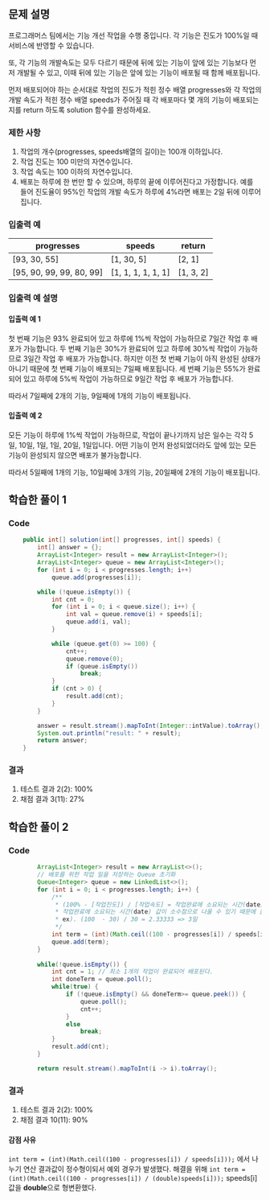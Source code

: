 ## 문제 설명
프로그래머스 팀에서는 기능 개선 작업을 수행 중입니다. 각 기능은 진도가 100%일 때 서비스에 반영할 수 있습니다.

또, 각 기능의 개발속도는 모두 다르기 때문에 뒤에 있는 기능이 앞에 있는 기능보다 먼저 개발될 수 있고, 이때 뒤에 있는 기능은 앞에 있는 기능이 배포될 때 함께 배포됩니다.

먼저 배포되어야 하는 순서대로 작업의 진도가 적힌 정수 배열 progresses와 각 작업의 개발 속도가 적힌 정수 배열 speeds가 주어질 때 각 배포마다 몇 개의 기능이 배포되는지를 return 하도록 solution 함수를 완성하세요.

### 제한 사항
1. 작업의 개수(progresses, speeds배열의 길이)는 100개 이하입니다.
2. 작업 진도는 100 미만의 자연수입니다.
3. 작업 속도는 100 이하의 자연수입니다.
4. 배포는 하루에 한 번만 할 수 있으며, 하루의 끝에 이루어진다고 가정합니다. 예를 들어 진도율이 95%인 작업의 개발 속도가 하루에 4%라면 배포는 2일 뒤에 이루어집니다.

### 입출력 예
|progresses|speeds|return|
|--|--|--|
|[93, 30, 55]|[1, 30, 5]|[2, 1]|
|[95, 90, 99, 99, 80, 99]|[1, 1, 1, 1, 1, 1]|[1, 3, 2]|

### 입출력 예 설명
#### 입출력 예 1
첫 번째 기능은 93% 완료되어 있고 하루에 1%씩 작업이 가능하므로 7일간 작업 후 배포가 가능합니다.
두 번째 기능은 30%가 완료되어 있고 하루에 30%씩 작업이 가능하므로 3일간 작업 후 배포가 가능합니다. 하지만 이전 첫 번째 기능이 아직 완성된 상태가 아니기 때문에 첫 번째 기능이 배포되는 7일째 배포됩니다.
세 번째 기능은 55%가 완료되어 있고 하루에 5%씩 작업이 가능하므로 9일간 작업 후 배포가 가능합니다.

따라서 7일째에 2개의 기능, 9일째에 1개의 기능이 배포됩니다.

#### 입출력 예 2
모든 기능이 하루에 1%씩 작업이 가능하므로, 작업이 끝나기까지 남은 일수는 각각 5일, 10일, 1일, 1일, 20일, 1일입니다. 어떤 기능이 먼저 완성되었더라도 앞에 있는 모든 기능이 완성되지 않으면 배포가 불가능합니다.

따라서 5일째에 1개의 기능, 10일째에 3개의 기능, 20일째에 2개의 기능이 배포됩니다.

## 학습한 풀이 1

### Code
``` java
	public int[] solution(int[] progresses, int[] speeds) {
		int[] answer = {};
		ArrayList<Integer> result = new ArrayList<Integer>();
		ArrayList<Integer> queue = new ArrayList<Integer>();
		for (int i = 0; i < progresses.length; i++)
			queue.add(progresses[i]);

		while (!queue.isEmpty()) {
			int cnt = 0;
			for (int i = 0; i < queue.size(); i++) {
				int val = queue.remove(i) + speeds[i];
				queue.add(i, val);
			}

			while (queue.get(0) >= 100) {
				cnt++;
				queue.remove(0);
				if (queue.isEmpty())
					break;
			}
			if (cnt > 0) {
				result.add(cnt);
			}
		}

		answer = result.stream().mapToInt(Integer::intValue).toArray();
		System.out.println("result: " + result);
		return answer;
	}
```

### 결과
1. 테스트 결과 2(2): 100%
2. 채점 결과 3(11): 27%

## 학습한 풀이 2

### Code
``` java
		ArrayList<Integer> result = new ArrayList<>();
		// 배포를 위한 작업 일을 저장하는 Queue 초기화
		Queue<Integer> queue = new LinkedList<>();
		for (int i = 0; i < progresses.length; i++) {
			/**
			 * (100% - [작업진도]) / [작업속도] = 작업완료에 소요되는 시간(date)
			 * 작업완료에 소요되는 시간(date) 값이 소수점으로 나올 수 있기 때문에 올림한다.
			 * ex). (100  - 30) / 30 = 2.33333 => 3일
			 */
			int term = (int)(Math.ceil((100 - progresses[i]) / speeds[i]));
			queue.add(term);
		}
		
		while(!queue.isEmpty()) {
			int cnt = 1; // 최소 1개의 작업이 완료되어 배포된다.
			int doneTerm = queue.poll();
			while(true) {
				if (!queue.isEmpty() && doneTerm>= queue.peek()) {
					queue.poll();
					cnt++;
				}
				else
					break;
			}
			result.add(cnt);
		}

		return result.stream().mapToInt(i -> i).toArray();
```

### 결과
1. 테스트 결과 2(2): 100%
2. 채점 결과 10(11): 90%

#### 감점 사유
`` int term = (int)(Math.ceil((100 - progresses[i]) / speeds[i])); `` 에서 나누기 연산 결과값이 정수형이되서 예외 경우가 발생했다.
해결을 위해 `` int term = (int)(Math.ceil((100 - progresses[i]) / (double)speeds[i])); `` speeds[i] 값을 <strong>double</strong>으로 형변환했다. 
